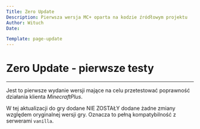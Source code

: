 ```yaml
---
Title: Zero Update
Description: Pierwsza wersja MC+ oparta na kodzie źródłowym projektu
Author: Wituch
Date:

Template: page-update
---
```


# Zero Update - pierwsze testy
-----

Jest to pierwsze wydanie wersji mające na celu przetestować poprawność działania klienta *MinecraftPlus*.

W tej aktualizacji do gry dodane NIE ZOSTAŁY dodane żadne zmiany względem oryginalnej wersji gry. Oznacza to pełną kompatybilność z serwerami `vanilla`.
